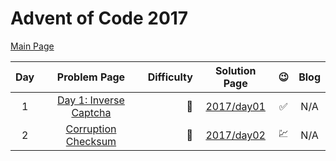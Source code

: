 # Advent of Code 2017

[Main Page](https://adventofcode.com/2017)

| Day |                         Problem Page                          | Difficulty |       Solution Page       |       :wink:       | Blog |
| :---: |:-------------------------------------------------------------:| ---: |:-------------------------:|:------------------:| :---: |
| 1 | [Day 1: Inverse Captcha](https://adventofcode.com/2017/day/1) | :star2: | [2017/day01](/2017/day01) | :white_check_mark: | N/A |
|  2  |   [Corruption Checksum](https://adventofcode.com/2017/day/2)    | :star2: | [2017/day02](/2017/day02) |          :chart:          | N/A |

